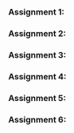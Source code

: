 ### Assignment 1: 

### Assignment 2: 

### Assignment 3: 

### Assignment 4: 

### Assignment 5: 

### Assignment 6: 
